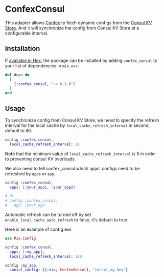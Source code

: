 # ConfexConsul
This adapter allows [Confex](https://github.com/Nebo15/confex) to fetch dynamic configs from the [Consul KV Store](https://www.consul.io/docs/dynamic-app-config/kv).
And it will synchronize the config from Consul KV Store at a configurable interval. 

## Installation

If [available in Hex](https://hex.pm/docs/publish), the package can be installed
by adding `confex_consul` to your list of dependencies in `mix.exs`:

```elixir
def deps do
  [
    {:confex_consul, "~> 0.1.0"}
  ]
end
```
## Usage
To synchronize config from Consul KV Store, we need to specify the refresh interval for the local cache by `local_cache_refresh_interval` in second, default to 60.
```elixir
config :confex_consul,
  local_cache_refresh_interval: 10
```
Note that the minimum value of `local_cache_refresh_interval` is 5 in order to preventing consul KV overloads.

We also need to tell confex_consul which apps' configs need to be refreshed by `apps` or `app`.
```elixir
config :confex_consul,
  apps: [:your_app1, :your_app2]

# Or
# config :confex_consul,
#   app: :your_app
```
Automatic refresh can be turned off by set `enable_local_cache_auto_refresh` to false, it's default to true.

Here is an example of config.exs
```elixir
use Mix.Config

config :confex_consul,
  apps: [:my_app],
  local_cache_refresh_interval: 120

config :my_app,
  consul_config: {{:via, ConfexConsul}, "consul_my_key"}
```

